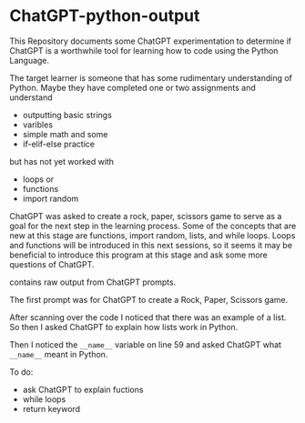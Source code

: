 # ChatGPT-python-output

This Repository documents some ChatGPT experimentation to determine if ChatGPT is a worthwhile tool for learning how to code using the Python Language.

The target learner is someone that has some rudimentary understanding of Python. Maybe they have completed one or two assignments and understand 

* outputting basic strings
* varibles
* simple math and some
* if-elif-else practice

but has not yet worked with 
* loops or
* functions
* import random

ChatGPT was asked to create a rock, paper, scissors game to serve as a goal for the next step in the learning process. Some of the concepts that are new at this stage are functions, import random, lists, and while loops. Loops and functions will be introduced in this next sessions, so it seems it may be beneficial to introduce this program at this stage and ask some more questions of ChatGPT.

contains raw output from ChatGPT prompts. 

The first prompt was for ChatGPT to create a Rock, Paper, Scissors game. 

After scanning over the code I noticed that there was an example of a list. So then I asked ChatGPT to explain how lists work in Python. 

Then I noticed the `__name__` variable on line 59 and asked ChatGPT what `__name__` meant in Python.

To do:
* ask ChatGPT to explain fuctions
* while loops
* return keyword
